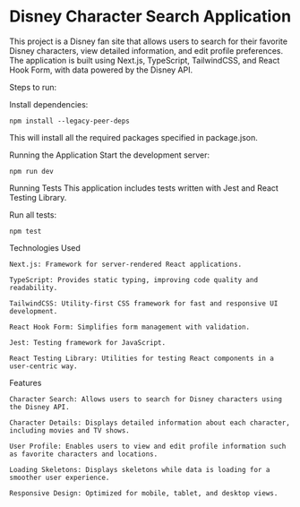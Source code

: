# Disney Character Search Application
This project is a Disney fan site that allows users to search for their favorite Disney characters, view detailed information, and edit profile preferences. The application is built using Next.js, TypeScript, TailwindCSS, and React Hook Form, with data powered by the Disney API.

Steps to run:

Install dependencies:

`npm install --legacy-peer-deps`

This will install all the required packages specified in package.json.

Running the Application
Start the development server:

`npm run dev`


Running Tests
This application includes tests written with Jest and React Testing Library.

Run all tests:

`npm test`

Technologies Used

`Next.js: Framework for server-rendered React applications.`

`TypeScript: Provides static typing, improving code quality and readability.`

`TailwindCSS: Utility-first CSS framework for fast and responsive UI development.`

`React Hook Form: Simplifies form management with validation.`

`Jest: Testing framework for JavaScript.`

`React Testing Library: Utilities for testing React components in a user-centric way.`


Features

`Character Search: Allows users to search for Disney characters using the Disney API.`

`Character Details: Displays detailed information about each character, including movies and TV shows.`

`User Profile: Enables users to view and edit profile information such as favorite characters and locations.`

`Loading Skeletons: Displays skeletons while data is loading for a smoother user experience.`

`Responsive Design: Optimized for mobile, tablet, and desktop views.`
